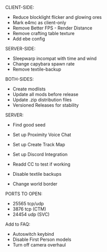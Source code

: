 CLIENT-SIDE:
- Reduce blocklight flicker and glowing ores
- Mark e4mc as client-only
- Remove Better FPS - Render Distance
- Remove crafting table texture
- Add ebe config


SERVER-SIDE:
- Sleepwarp incompat with time and wind
- Change capybara spawn rate
- Remove textile-backup

BOTH-SIDES:
- Create modlists
- Update all mods before release
- Update .zip distribution files
- Versioned Releases for stability

SERVER:
- Find good seed
- Set up Proximity Voice Chat
- Set up Create Track Map
- Set up Discord Integration

- Readd CC to test if working
- Disable textile backups
- Change world border

PORTS TO OPEN:
- 25565 tcp/udp
- 3876 tcp (CTM)
- 24454 udp (SVC)

Add to FAQ:
- Autoswitch keybind
- Disable First Person models
- Turn off camera overhaul
